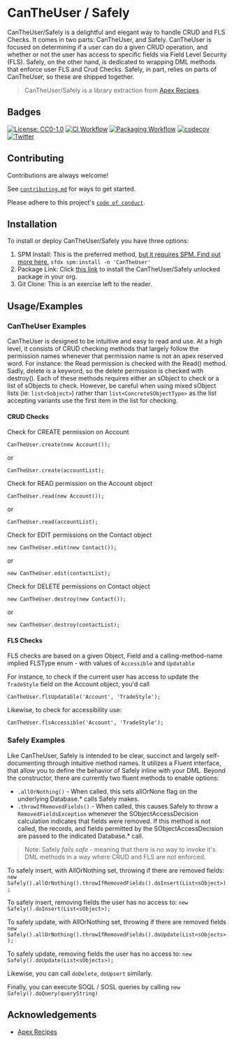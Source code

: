 # CanTheUser / Safely

CanTheUser/Safely is a delightful and elegant way to handle CRUD and FLS Checks. It comes in two parts: CanTheUser, and Safely. CanTheUser is focused on determining if a user can do a given CRUD operation, and whether or not the user has access to specific fields via Field Level Security (FLS). Safely, on the other hand, is dedicated to wrapping DML methods that enforce user FLS and Crud Checks. Safely, in part, relies on parts of CanTheUser, so these are shipped together.

> CanTheUser/Safely is a library extraction from [Apex Recipes](https://www.github.com/trailheadapps/apex-recipes)

## Badges

[![License: CC0-1.0](https://img.shields.io/badge/License-CC0%201.0-orange.svg)](http://creativecommons.org/publicdomain/zero/1.0/)
[![CI Workflow](https://github.com/codefriar/CanTheUser/workflows/CI/badge.svg)](_https://github.com/codefriar/CanTheUser/actions?query=workflow%3ACI_)
[![Packaging Workflow](https://github.com/codefriar/CanTheUser/workflows/Packaging/badge.svg)](_https://github.com/codefriar/CanTheUser/actions?query=workflow%3APackaging_) [![codecov](https://codecov.io/gh/codefriar/CanTheUser/branch/main/graph/badge.svg)](_https://codecov.io/gh/codefriar/CanTheUser_)
[![Twitter](https://img.shields.io/twitter/follow/Codefriar.svg?style=social)](https://img.shields.io/twitter/follow/Codefriar.svg?style=social)

## Contributing

Contributions are always welcome!

See [`contributing.md`](https://github.com/codefriar/CanTheUser/blob/main/CONTRIBUTION.md) for ways to get started.

Please adhere to this project's [`code of conduct`](https://github.com/codefriar/CanTheUser/blob/main/CODE_OF_CONDUCT.md).

## Installation

To install or deploy CanTheUser/Safely you have three options:

1. SPM Install: This is the preferred method, [but it requires SPM. Find out more here.](https://spm-registry.herokuapp.com/)
   `sfdx spm:install -n 'CanTheUser'`
1. Package Link: Click [this link](https://login.salesforce.com/packaging/installPackage.apexp?p0=04t5e000000uidDAAQ) to install the CanTheUser/Safely unlocked package in your org.
1. Git Clone: This is an exercise left to the reader.

## Usage/Examples

### CanTheUser Examples

CanTheUser is designed to be intuitive and easy to read and use. At a high level, it consists of CRUD checking methods that largely follow the permission names whenever that permission name is not an apex reserved word. For instance: the Read permission is checked with the Read() method. Sadly, delete is a keyword, so the delete permission is checked with destroy(). Each of these methods requires either an sObject to check or a list of sObjects to check. However, be careful when using mixed sObject lists (ie: `list<Sobject>`) rather than `list<ConcreteSObjectType>` as the list accepting variants use the first item in the list for checking.

#### CRUD Checks

Check for CREATE permission on Account

`CanTheUser.create(new Account());`

or

`CanTheUser.create(accountList);`

Check for READ permission on the Account object

`CanTheUser.read(new Account());`

or

`CanTheUser.read(accountList);`

Check for EDIT permissions on the Contact object

`new CanTheUser.edit(new Contact());`

or

`new CanTheUser.edit(contactList);`

Check for DELETE permissions on Contact object

`new CanTheUser.destroy(new Contact());`

or

`new CanTheUser.destroy(contactList);`

#### FLS Checks

FLS checks are based on a given Object, Field and a calling-method-name implied FLSType enum - with values of `Accessible` and `Updatable`

For instance, to check if the current user has access to update the `TradeStyle` field on the Account object, you'd call

`CanTheUser.flsUpdatable('Account', 'TradeStyle');`

Likewise, to check for accessibility use:

`CanTheUser.flsAccessible('Account', 'TradeStyle');`

### Safely Examples

Like CanTheUser, Safely is intended to be clear, succinct and largely self-documenting through intuitive method names. It utilizes a Fluent interface, that allow you to define the behavior of Safely inline with your DML. Beyond the constructor, there are currently two fluent methods to enable options:

- `.allOrNothing()` - When called, this sets allOrNone flag on the underlying Database.* calls Safely makes.
- `.throwIfRemovedFields()` - When called, this causes Safely to throw a `RemovedFieldsException` whenever the SObjectAccessDecision calculation indicates that fields were removed. If this method is not called, the records, and fields permitted by the SObjectAccessDecision are passed to the indicated Database.* call. 

> Note: Safely *fails safe* - meaning that there is no way to invoke it's DML methods in a way where CRUD and FLS are not enforced.

To safely insert, with AllOrNothing set, throwing if there are removed fields:
`new Safely().allOrNothing().throwIfRemovedFields().doInsert(List<sObject>);`

To safely insert, removing fields the user has no access to:
`new Safely().doInsert(List<sObject>);`

To safely update, with AllOrNothing set, throwing if there are removed fields
`new Safely().allOrNothing().throwIfRemovedFields().doUpdate(List<sObjects>);`

To safely update, removing fields the user has no access to:
`new Safely().doUpdate(List<sObjects>);`

Likewise, you can call `doDelete`, `doUpsert` similarly. 

Finally, you can execute SOQL / SOSL queries by calling `new Safely().doQuery(queryString)`

## Acknowledgements

-   [Apex Recipes](https://www.github.com/trailheadapps/apex-recipes)
